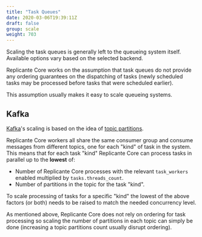 ```yaml
---
title: "Task Queues"
date: 2020-03-06T19:39:11Z
draft: false
group: scale
weight: 703
---
```


Scaling the task queues is generally left to the queueing system itself.
Available options vary based on the selected backend.

Replicante Core works on the assumption that task queues do not provide any ordering
guarantees on the dispatching of tasks (newly scheduled tasks may be processed before
tasks that were scheduled earlier).

This assumption usually makes it easy to scale queueing systems.

## Kafka

[Kafka](https://kafka.apache.org/)'s scaling is based on the idea of
[topic partitions](https://kafka.apache.org/documentation/#intro_topics).

Replicante Core workers all share the same consumer group and consume messages from
different topics, one for each "kind" of task in the system.
This means that for each task "kind" Replicante Core can process tasks in parallel
up to the **lowest** of:

* Number of Replicante Core processes with the relevant `task_workers` enabled multiplied by
  `tasks.threads_count`.
* Number of partitions in the topic for the task "kind".

To scale processing of tasks for a specific "kind" the lowest of the above factors (or both)
needs to be raised to match the needed concurrency level.

As mentioned above, Replicante Core does not rely on ordering for task processing so scaling
the number of partitions in each topic can simply be done (increasing a topic partitions
count usually disrupt ordering).
